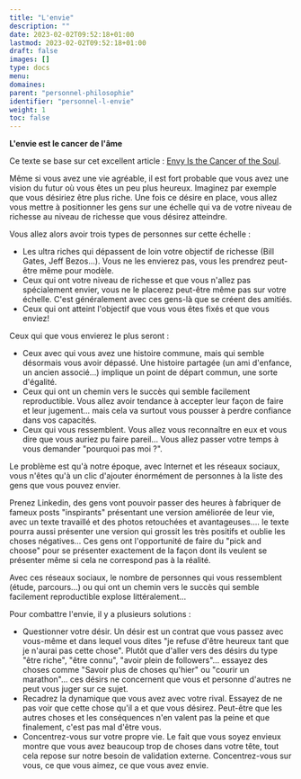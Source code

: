 ```yaml
---
title: "L'envie"
description: ""
date: 2023-02-02T09:52:18+01:00
lastmod: 2023-02-02T09:52:18+01:00
draft: false
images: []
type: docs
menu:
domaines:
parent: "personnel-philosophie"
identifier: "personnel-l-envie"
weight: 1
toc: false
---
```


**L'envie est le cancer de l'âme**

Ce texte se base sur cet excellent article : [Envy Is the Cancer of the Soul](https://moretothat.com/envy/).

Même si vous avez une vie agréable, il est fort probable que vous avez une vision du futur où vous êtes un peu plus
heureux. Imaginez par exemple que vous désiriez être plus riche. Une fois ce désire en place, vous allez vous mettre à
positionner les gens sur une échelle qui va de votre niveau de richesse au niveau de richesse que vous désirez
atteindre.

Vous allez alors avoir trois types de personnes sur cette échelle :

- Les ultra riches qui dépassent de loin votre objectif de richesse (Bill Gates, Jeff Bezos...). Vous ne les envierez
  pas, vous les prendrez peut-être même pour modèle.
- Ceux qui ont votre niveau de richesse et que vous n'allez pas spécialement envier, vous ne le placerez peut-être même
  pas sur votre échelle. C'est généralement avec ces gens-là que se créent des amitiés.
- Ceux qui ont atteint l'objectif que vous vous êtes fixés et que vous enviez!

Ceux qui que vous envierez le plus seront :

- Ceux avec qui vous avez une histoire commune, mais qui semble désormais vous avoir dépassé. Une histoire partagée (un
  ami d'enfance, un ancien associé...) implique un point de départ commun, une sorte d'égalité.
- Ceux qui ont un chemin vers le succès qui semble facilement reproductible. Vous allez avoir tendance à accepter leur
  façon de faire et leur jugement... mais cela va surtout vous pousser à perdre confiance dans vos capacités.
- Ceux qui vous ressemblent. Vous allez vous reconnaître en eux et vous dire que vous auriez pu faire pareil... Vous
  allez passer votre temps à vous demander "pourquoi pas moi ?".

Le problème est qu'à notre époque, avec Internet et les réseaux sociaux, vous n'êtes qu'à un clic d'ajouter énormément
de personnes à la liste des gens que vous pouvez envier.

Prenez Linkedin, des gens vont pouvoir passer des heures à fabriquer de fameux posts "inspirants" présentant une version
améliorée de leur vie, avec un texte travaillé et des photos retouchées et avantageuses.... le texte pourra aussi
présenter une version qui grossit les très positifs et oublie les choses négatives... Ces gens ont l'opportunité de
faire du "pick and choose" pour se présenter exactement de la façon dont ils veulent se présenter même si cela ne
correspond pas à la réalité.

Avec ces réseaux sociaux, le nombre de personnes qui vous ressemblent (étude, parcours...) ou qui ont un chemin vers le
succès qui semble facilement reproductible explose littéralement...

Pour combattre l'envie, il y a plusieurs solutions :

- Questionner votre désir. Un désir est un contrat que vous passez avec vous-même et dans lequel vous dites "je refuse
  d'être heureux tant que je n'aurai pas cette chose". Plutôt que d'aller vers des désirs du type "être riche", "être
  connu", "avoir plein de followers"... essayez des choses comme "Savoir plus de choses qu'hier" ou "courir un
  marathon"... ces désirs ne concernent que vous et personne d'autres ne peut vous juger sur ce sujet.
- Recadrez la dynamique que vous avez avec votre rival. Essayez de ne pas voir que cette chose qu'il a et que vous
  désirez. Peut-être que les autres choses et les conséquences n'en valent pas la peine et que finalement, c'est pas mal
  d'être vous.
- Concentrez-vous sur votre propre vie. Le fait que vous soyez envieux montre que vous avez beaucoup trop de choses dans
  votre tête, tout cela repose sur notre besoin de validation externe. Concentrez-vous sur vous, ce que vous aimez, ce
  que vous avez envie.